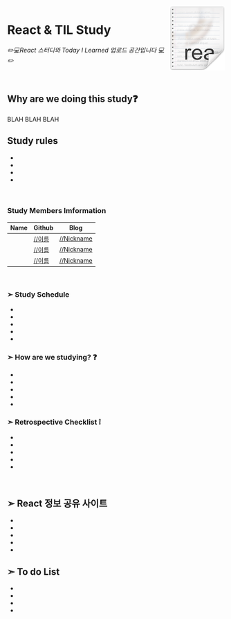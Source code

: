 <img src="icon.png" align="right" />

# React & TIL Study
*✏️💻React 스터디와 Today I Learned 업로드 공간입니다 💻✏️*

<br>

## Why are we doing this study❓

 BLAH BLAH BLAH

## Study rules
-
-
-
-


<br>



### Study Members Imformation

| Name | Github | Blog | 
|---|---|---|
|  | [//이름](//주소) | [//Nickname](주소)  |
|  | [//이름](//주소) | [//Nickname](주소)   |
|  | [//이름](//주소) | [//Nickname](주소) |



<br>


 ### ➣ Study Schedule
-
-
-
-
-
### ➣ How are we studying? ❓

-
-
-
-
-


### ➣ Retrospective Checklist ❕
-
-
-
-
-





<br>

## **➣ React 정보 공유 사이트** 
-
-
-
-
-




## **➣ To do List**
-
-
-
-



### 
